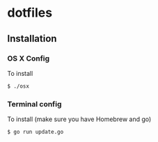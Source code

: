dotfiles
========

## Installation

### OS X Config

To install

```bash
$ ./osx
```

### Terminal config

To install (make sure you have Homebrew and go)
```bash
$ go run update.go
``` 



